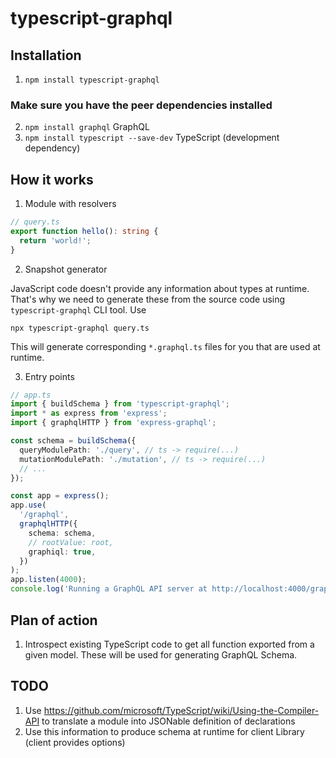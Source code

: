 # typescript-graphql

## Installation

1. `npm install typescript-graphql`

### Make sure you have the peer dependencies installed

2. `npm install graphql` GraphQL
3. `npm install typescript --save-dev` TypeScript (development dependency)

## How it works

1. Module with resolvers

```ts
// query.ts
export function hello(): string {
  return 'world!';
}
```

2. Snapshot generator

JavaScript code doesn't provide any information about types at runtime. That's why we need to
generate these from the source code using `typescript-graphql` CLI tool. Use

`npx typescript-graphql query.ts`

This will generate corresponding `*.graphql.ts` files for you that are used at runtime.

3. Entry points

```ts
// app.ts
import { buildSchema } from 'typescript-graphql';
import * as express from 'express';
import { graphqlHTTP } from 'express-graphql';

const schema = buildSchema({
  queryModulePath: './query', // ts -> require(...)
  mutationModulePath: './mutation', // ts -> require(...)
  // ...
});

const app = express();
app.use(
  '/graphql',
  graphqlHTTP({
    schema: schema,
    // rootValue: root,
    graphiql: true,
  })
);
app.listen(4000);
console.log('Running a GraphQL API server at http://localhost:4000/graphql');
```

## Plan of action

1. Introspect existing TypeScript code to get all function exported from a given
   model. These will be used for generating GraphQL Schema.

## TODO

1. Use https://github.com/microsoft/TypeScript/wiki/Using-the-Compiler-API to translate a module into JSONable definition of declarations
2. Use this information to produce schema at runtime for client Library (client provides options)
